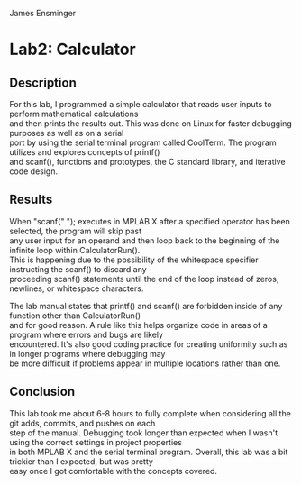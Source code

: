 James Ensminger

# Lab2: Calculator

## Description <br />
For this lab, I programmed a simple calculator that reads user inputs to perform mathematical calculations <br />
and then prints the results out. This was done on Linux for faster debugging purposes as well as on a serial <br />
port by using the serial terminal program called CoolTerm. The program utilizes and explores concepts of printf() <br />
and scanf(), functions and prototypes, the C standard library, and iterative code design.

## Results <br />
When "scanf(" "); executes in MPLAB X after a specified operator has been selected, the program will skip past <br />
any user input for an operand and then loop back to the beginning of the infinite loop within CalculatorRun(). <br />
This is happening due to the possibility of the whitespace specifier instructing the scanf() to discard any <br />
proceeding scanf() statements until the end of the loop instead of zeros, newlines, or whitespace characters. <br />

The lab manual states that printf() and scanf() are forbidden inside of any function other than CalculatorRun() <br />
and for good reason. A rule like this helps organize code in areas of a program where errors and bugs are likely <br />
encountered. It's also good coding practice for creating uniformity such as in longer programs where debugging may <br />
be more difficult if problems appear in multiple locations rather than one.

## Conclusion <br />
This lab took me about 6-8 hours to fully complete when considering all the git adds, commits, and pushes on each <br />
step of the manual. Debugging took longer than expected when I wasn't using the correct settings in project properties <br />
in both MPLAB X and the serial terminal program. Overall, this lab was a bit trickier than I expected, but was pretty <br />
easy once I got comfortable with the concepts covered.